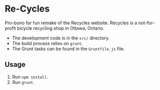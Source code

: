 # Re-Cycles

Pro-bono for fun remake of the Recycles website. Recycles is a not-for-profit bicycle recycling shop in Ottawa, Ontario.

- The development code is in the `src/` directory.
- The build process relies on `grunt`.
- The Grunt tasks can be found in the `Gruntfile.js` file.

## Usage

1. Run `npm install`.
2. Run `grunt`.
